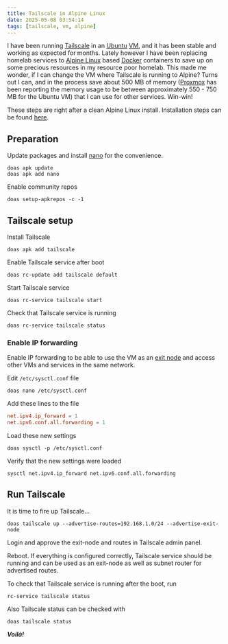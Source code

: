 ```yaml
---
title: Tailscale in Alpine Linux
date: 2025-05-08 03:54:14
tags: [tailscale, vm, alpine]
---
```


I have been running [Tailscale](https://tailscale.com/) in an [Ubuntu](https://ubuntu.com/) [VM](https://en.wikipedia.org/wiki/Virtual_machine), and it has been stable and working as expected for months. Lately however I have been replacing homelab services to [Alpine Linux](http://alpinelinux.org/) based [Docker](https://www.docker.com/) containers to save up on some precious resources in my resource poor homelab. This made me wonder, if I can change the VM where Tailscale is running to Alpine? Turns out I can, and in the process save about 500 MB of memory ([Proxmox](https://www.proxmox.com/en) has been reporting the memory usage to be between approximately 550 - 750 MB for the Ubuntu VM) that I can use for other services. Win-win!

These steps are right after a clean Alpine Linux install. Installation steps can be found [here](https://wiki.alpinelinux.org/wiki/Installation#Installation_Step_Details).

## Preparation

Update packages and install [nano](https://www.nano-editor.org/) for the convenience.

```shell
doas apk update
doas apk add nano
```

Enable community repos

```shell
doas setup-apkrepos -c -1
```

## Tailscale setup

Install Tailscale

```shell
doas apk add tailscale
```

Enable Tailscale service after boot

```shell
doas rc-update add tailscale default
```

Start Tailscale service

```shell
doas rc-service tailscale start
```

Check that Tailscale service is running

```shell
doas rc-service tailscale status
```

### Enable IP forwarding

Enable IP forwarding to be able to use the VM as an [exit node](https://tailscale.com/kb/1103/exit-nodes) and access other VMs and services in the same network.

Edit `/etc/sysctl.conf` file

```shell
doas nano /etc/sysctl.conf
```

Add these lines to the file

```conf
net.ipv4.ip_forward = 1
net.ipv6.conf.all.forwarding = 1
```

Load these new settings

```shell
doas sysctl -p /etc/sysctl.conf
```

Verify that the new settings were loaded

```shell
sysctl net.ipv4.ip_forward net.ipv6.conf.all.forwarding
```

## Run Tailscale

It is time to fire up Tailscale...

```shell
doas tailscale up --advertise-routes=192.168.1.0/24 --advertise-exit-node
```

Login and approve the exit-node and routes in Tailscale admin panel.

Reboot. If everything is configured correctly, Tailscale service should be running and can be used as an exit-node as well as subnet router for advertised routes.

To check that Tailscale service is running after the boot, run

```shell
rc-service tailscale status
```

Also Tailscale status can be checked with

```shell
doas tailscale status
```

**_Voilà!_**